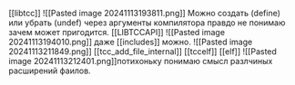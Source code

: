 [[libtcc]] 
![[Pasted image 20241113193811.png]]
Можно создать (define) или убрать (undef) через аргументы компилятора правдо не понимаю зачем может пригодится.
[[LIBTCCAPI]]
![[Pasted image 20241113194010.png]]
даже [[includes]] можно.
![[Pasted image 20241113211849.png]]
[[tcc_add_file_internal]]
[[tccelf]] [[elf]]
![[Pasted image 20241113212401.png]]потихоньку понимаю смысл разлчиных расширений фаилов.